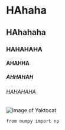 # HAhaha
## HAhahaha
### HAHAHAHA
#### AHAHHA
##### AHHAHAH
###### HAHAHAHA
![Image of Yaktocat](https://octodex.github.com/images/yaktocat.png)

```
from numpy import np
```

